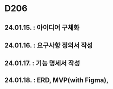 # D206
## 24.01.15. : 아이디어 구체화
## 24.01.16. : 요구사항 정의서 작성
## 24.01.17. : 기능 명세서 작성
## 24.01.18. : ERD, MVP(with Figma),
